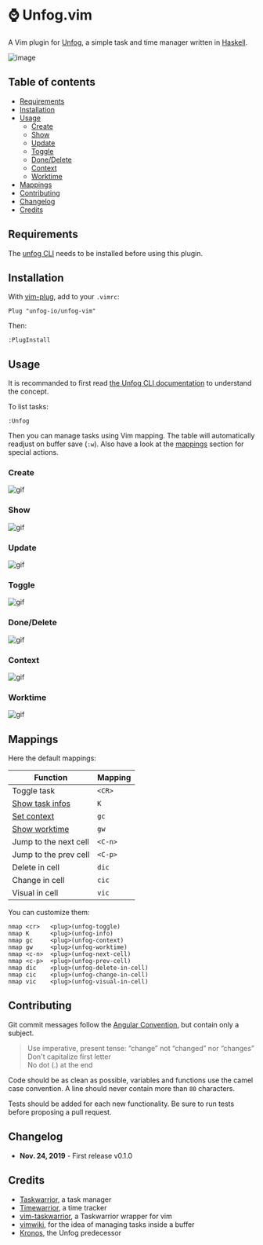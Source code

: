 # ⌚ Unfog.vim

A Vim plugin for [Unfog](https://github.com/unfog-io/unfog-cli), a simple task
and time manager written in [Haskell](https://www.haskell.org).

![image](https://user-images.githubusercontent.com/10437171/69494189-cd56a380-0eb8-11ea-9b9c-b7a441d6e941.png)

## Table of contents

  * [Requirements](#requirements)
  * [Installation](#installation)
  * [Usage](#usage)
    * [Create](#create)
    * [Show](#show)
    * [Update](#update)
    * [Toggle](#toggle)
    * [Done/Delete](#donedelete)
    * [Context](#context)
    * [Worktime](#worktime)
  * [Mappings](#mappings)
  * [Contributing](#contributing)
  * [Changelog](#changelog)
  * [Credits](#credits)

## Requirements

The [unfog CLI](https://github.com/unfog-io/unfog-cli#installation) needs to be
installed before using this plugin.

## Installation

With [vim-plug](https://github.com/junegunn/vim-plug), add to your `.vimrc`:

```viml
Plug "unfog-io/unfog-vim"
```

Then:

```viml
:PlugInstall
```

## Usage

It is recommanded to first read [the Unfog CLI
documentation](https://github.com/unfog-io/unfog-cli#readme) to understand the
concept.

To list tasks:

```viml
:Unfog
```

Then you can manage tasks using Vim mapping. The table will automatically
readjust on buffer save (`:w`). Also have a look at the [mappings](#mappings)
section for special actions.

### Create

![gif](https://user-images.githubusercontent.com/10437171/69496343-8d4fea80-0ed1-11ea-8dc0-bea520390104.gif)

### Show

![gif](https://user-images.githubusercontent.com/10437171/69496439-84134d80-0ed2-11ea-9737-64e4ac11c88c.gif)

### Update

![gif](https://user-images.githubusercontent.com/10437171/69496694-069d0c80-0ed5-11ea-8d54-9c06aeaead4c.gif)

### Toggle

![gif](https://user-images.githubusercontent.com/10437171/69496733-6a273a00-0ed5-11ea-85a3-8afdde52511c.gif)

### Done/Delete

![gif](https://user-images.githubusercontent.com/10437171/69496764-b8d4d400-0ed5-11ea-97fb-d8799f961c62.gif)

### Context

![gif](https://user-images.githubusercontent.com/10437171/69496799-444e6500-0ed6-11ea-95f8-32a72c86bcbd.gif)

### Worktime

![gif](https://user-images.githubusercontent.com/10437171/69496824-91cad200-0ed6-11ea-9da5-b21b6c1f3390.gif)

## Mappings

Here the default mappings:

| Function | Mapping |
| --- | --- |
| Toggle task | `<CR>` |
| [Show task infos](#show) | `K` |
| [Set context](#context) | `gc` |
| [Show worktime](#worktime) | `gw` |
| Jump to the next cell | `<C-n>` |
| Jump to the prev cell | `<C-p>` |
| Delete in cell | `dic` |
| Change in cell | `cic` |
| Visual in cell | `vic` |

You can customize them:

```vim
nmap <cr>   <plug>(unfog-toggle)
nmap K      <plug>(unfog-info)
nmap gc     <plug>(unfog-context)
nmap gw     <plug>(unfog-worktime)
nmap <c-n>  <plug>(unfog-next-cell)
nmap <c-p>  <plug>(unfog-prev-cell)
nmap dic    <plug>(unfog-delete-in-cell)
nmap cic    <plug>(unfog-change-in-cell)
nmap vic    <plug>(unfog-visual-in-cell)
```

## Contributing

Git commit messages follow the [Angular
Convention](https://gist.github.com/stephenparish/9941e89d80e2bc58a153), but
contain only a subject.

  > Use imperative, present tense: “change” not “changed” nor
  > “changes”<br>Don't capitalize first letter<br>No dot (.) at the end

Code should be as clean as possible, variables and functions use the camel case
convention. A line should never contain more than `80` characters.

Tests should be added for each new functionality. Be sure to run tests before
proposing a pull request.

## Changelog

- **Nov. 24, 2019** - First release v0.1.0

## Credits

- [Taskwarrior](https://taskwarrior.org), a task manager
- [Timewarrior](https://taskwarrior.org/docs/timewarrior), a time tracker
- [vim-taskwarrior](https://github.com/blindFS/vim-taskwarrior), a Taskwarrior wrapper for vim
- [vimwiki](https://github.com/vimwiki/vimwiki), for the idea of managing tasks inside a buffer
- [Kronos](https://github.com/soywod/kronos.vim), the Unfog predecessor

